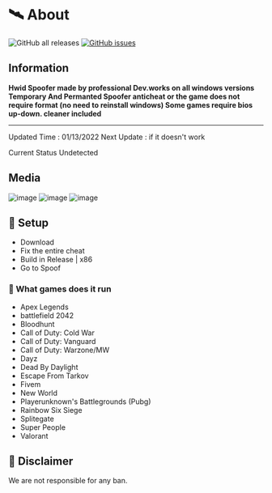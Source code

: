 # 🛰 About
![GitHub all releases](https://img.shields.io/github/downloads/rcsHUB/HWID-SPOOFER-UNDETECTED/total?color=%DE6600&style=flat-square)
[![GitHub issues](https://img.shields.io/github/issues/rcsHUB/HWID-SPOOFER-UNDETECTED?color=%FEA02f)](https://github.com/rcsHUB/HWID-SPOOFER-UNDETECTED/issues)

## Information 
**Hwid Spoofer made by professional Dev.works on all windows versions
Temporary And Permanted Spoofer
anticheat or the game does not require format (no need to reinstall windows)
Some games require bios up-down. cleaner included**

--------------------------------------------------------------------------------------
Updated Time : 01/13/2022
Next Update : if it doesn't work

Current Status Undetected

## Media
![image](https://user-images.githubusercontent.com/97662953/149366120-30c6f966-beee-479b-82e1-69e0fe4b2028.png)
![image](https://user-images.githubusercontent.com/97662953/149366183-de7c5076-5e98-4ef1-919e-5aaa3eb37168.png)
![image](https://user-images.githubusercontent.com/97662953/149366241-a7f232fb-b0a9-4031-8850-ecb60da7ecbe.png)



## 🌌 Setup
- Download
- Fix the entire cheat
- Build in Release | x86
- Go to Spoof

### 📝 What games does it run
- Apex Legends
- battlefield 2042
- Bloodhunt 
- Call of Duty: Cold War
- Call of Duty: Vanguard 
- Call of Duty: Warzone/MW
- Dayz
- Dead By Daylight 
- Escape From Tarkov
- Fivem
- New World
- Playerunknown's Battlegrounds (Pubg)
- Rainbow Six Siege 
- Splitegate
- Super People
- Valorant

## 🗿 Disclaimer
We are not responsible for any ban.
